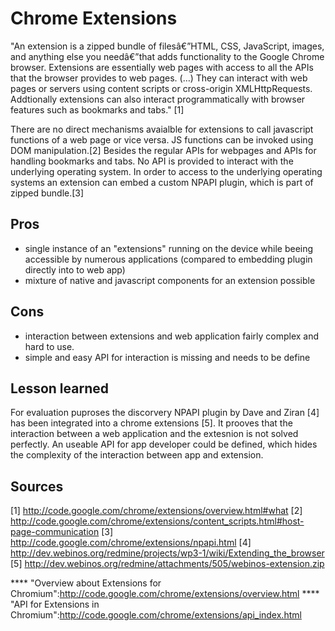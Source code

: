 Chrome Extensions
=================

"An extension is a zipped bundle of filesâ€”HTML, CSS, JavaScript, images, and anything else you needâ€”that adds functionality to the Google Chrome browser. Extensions are essentially web pages with access to all the APIs that the browser provides to web pages. (…) They can interact with web pages or servers using content scripts or cross-origin XMLHttpRequests. Addtionally extensions can also interact programmatically with browser features such as bookmarks and tabs." [1]

There are no direct mechanisms avaialble for extensions to call javascript functions of a web page or vice versa. JS functions can be invoked using DOM manipulation.[2]
Besides the regular APIs for webpages and APIs for handling bookmarks and tabs. No API is provided to interact with the underlying operating system. In order to access to the underlying operating systems an extension can embed a custom NPAPI plugin, which is part of zipped bundle.[3]

Pros
----

-   single instance of an "extensions" running on the device while beeing accessible by numerous applications (compared to embedding plugin directly into to web app)
-   mixture of native and javascript components for an extension possible

Cons
----

-   interaction between extensions and web application fairly complex and hard to use.
-   simple and easy API for interaction is missing and needs to be define

Lesson learned
--------------

For evaluation puproses the discorvery NPAPI plugin by Dave and Ziran [4] has been integrated into a chrome extensions [5]. It prooves that the interaction between a web application and the extesnion is not solved perfectly. An useable API for app developer could be defined, which hides the complexity of the interaction between app and extension.

Sources
-------

[1] http://code.google.com/chrome/extensions/overview.html#what
[2] http://code.google.com/chrome/extensions/content_scripts.html#host-page-communication
[3] http://code.google.com/chrome/extensions/npapi.html
[4] http://dev.webinos.org/redmine/projects/wp3-1/wiki/Extending_the_browser
[5] http://dev.webinos.org/redmine/attachments/505/webinos-extension.zip

**** "Overview about Extensions for Chromium":http://code.google.com/chrome/extensions/overview.html
**** "API for Extensions in Chromium":http://code.google.com/chrome/extensions/api_index.html

